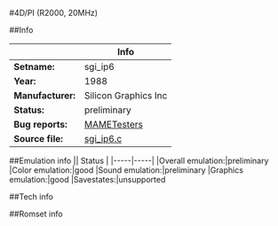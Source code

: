 #4D/PI (R2000, 20MHz)

##Info

||Info|
|-----|-----|
|**Setname:**|sgi_ip6
|**Year:**|1988
|**Manufacturer:**|Silicon Graphics Inc
|**Status:**|preliminary
|**Bug reports:**|[MAMETesters](http://mametesters.org/view_all_set.php?type=1&temporary=y&search=sgi_ip6.c)
|**Source file:**|[sgi_ip6.c](https://github.com/mamedev/mame/blob/master/src/mess/drivers/sgi_ip6.c)

##Emulation info
|| Status |
|-----|-----|
|Overall emulation:|preliminary
|Color emulation:|good
|Sound emulation:|preliminary
|Graphics emulation:|good
|Savestates:|unsupported

##Tech info

##Romset info

<!--- START OF EDITED COMMENT DO NOT TOUCH TEXT ABOVE-->
